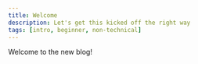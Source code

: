 ```yaml
---
title: Welcome
description: Let's get this kicked off the right way
tags: [intro, beginner, non-technical]
---
```


Welcome to the new blog!
